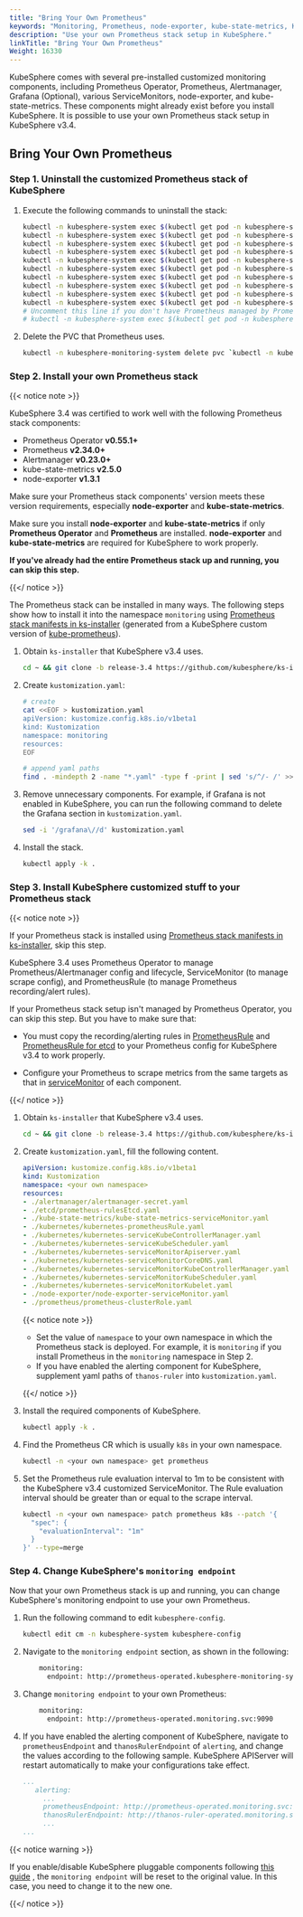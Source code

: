 ```yaml
---
title: "Bring Your Own Prometheus"
keywords: "Monitoring, Prometheus, node-exporter, kube-state-metrics, KubeSphere, Kubernetes"
description: "Use your own Prometheus stack setup in KubeSphere."
linkTitle: "Bring Your Own Prometheus"
Weight: 16330
---
```


KubeSphere comes with several pre-installed customized monitoring components, including Prometheus Operator, Prometheus, Alertmanager, Grafana (Optional), various ServiceMonitors, node-exporter, and kube-state-metrics. These components might already exist before you install KubeSphere. It is possible to use your own Prometheus stack setup in KubeSphere v3.4.

## Bring Your Own Prometheus

### Step 1. Uninstall the customized Prometheus stack of KubeSphere

1. Execute the following commands to uninstall the stack:

   ```bash
   kubectl -n kubesphere-system exec $(kubectl get pod -n kubesphere-system -l app=ks-installer -o jsonpath='{.items[0].metadata.name}') -- kubectl delete -f /kubesphere/kubesphere/prometheus/alertmanager/ 2>/dev/null
   kubectl -n kubesphere-system exec $(kubectl get pod -n kubesphere-system -l app=ks-installer -o jsonpath='{.items[0].metadata.name}') -- kubectl delete -f /kubesphere/kubesphere/prometheus/devops/ 2>/dev/null
   kubectl -n kubesphere-system exec $(kubectl get pod -n kubesphere-system -l app=ks-installer -o jsonpath='{.items[0].metadata.name}') -- kubectl delete -f /kubesphere/kubesphere/prometheus/etcd/ 2>/dev/null
   kubectl -n kubesphere-system exec $(kubectl get pod -n kubesphere-system -l app=ks-installer -o jsonpath='{.items[0].metadata.name}') -- kubectl delete -f /kubesphere/kubesphere/prometheus/grafana/ 2>/dev/null
   kubectl -n kubesphere-system exec $(kubectl get pod -n kubesphere-system -l app=ks-installer -o jsonpath='{.items[0].metadata.name}') -- kubectl delete -f /kubesphere/kubesphere/prometheus/kube-state-metrics/ 2>/dev/null
   kubectl -n kubesphere-system exec $(kubectl get pod -n kubesphere-system -l app=ks-installer -o jsonpath='{.items[0].metadata.name}') -- kubectl delete -f /kubesphere/kubesphere/prometheus/node-exporter/ 2>/dev/null
   kubectl -n kubesphere-system exec $(kubectl get pod -n kubesphere-system -l app=ks-installer -o jsonpath='{.items[0].metadata.name}') -- kubectl delete -f /kubesphere/kubesphere/prometheus/upgrade/ 2>/dev/null
   kubectl -n kubesphere-system exec $(kubectl get pod -n kubesphere-system -l app=ks-installer -o jsonpath='{.items[0].metadata.name}') -- kubectl delete -f /kubesphere/kubesphere/prometheus/prometheus-rules-v1.16\+.yaml 2>/dev/null
   kubectl -n kubesphere-system exec $(kubectl get pod -n kubesphere-system -l app=ks-installer -o jsonpath='{.items[0].metadata.name}') -- kubectl delete -f /kubesphere/kubesphere/prometheus/prometheus-rules.yaml 2>/dev/null
   kubectl -n kubesphere-system exec $(kubectl get pod -n kubesphere-system -l app=ks-installer -o jsonpath='{.items[0].metadata.name}') -- kubectl delete -f /kubesphere/kubesphere/prometheus/prometheus 2>/dev/null
   # Uncomment this line if you don't have Prometheus managed by Prometheus Operator in other namespaces.
   # kubectl -n kubesphere-system exec $(kubectl get pod -n kubesphere-system -l app=ks-installer -o jsonpath='{.items[0].metadata.name}') -- kubectl delete -f /kubesphere/kubesphere/prometheus/init/ 2>/dev/null
   ```

2. Delete the PVC that Prometheus uses.

   ```bash
   kubectl -n kubesphere-monitoring-system delete pvc `kubectl -n kubesphere-monitoring-system get pvc | grep -v VOLUME | awk '{print $1}' |  tr '\n' ' '`
   ```

### Step 2. Install your own Prometheus stack

{{< notice note >}}

KubeSphere 3.4 was certified to work well with the following Prometheus stack components:

- Prometheus Operator **v0.55.1+**
- Prometheus **v2.34.0+**
- Alertmanager **v0.23.0+**
- kube-state-metrics **v2.5.0**
- node-exporter **v1.3.1**

Make sure your Prometheus stack components' version meets these version requirements, especially **node-exporter** and **kube-state-metrics**.

Make sure you install **node-exporter** and **kube-state-metrics** if only **Prometheus Operator** and **Prometheus** are installed. **node-exporter** and **kube-state-metrics** are required for KubeSphere to work properly.

**If you've already had the entire Prometheus stack up and running, you can skip this step.**

{{</ notice >}}

The Prometheus stack can be installed in many ways. The following steps show how to install it into the namespace `monitoring` using [Prometheus stack manifests in ks-installer](https://github.com/kubesphere/ks-installer/tree/release-3.4/roles/ks-monitor/files/prometheus) (generated from a KubeSphere custom version of [kube-prometheus](https://github.com/prometheus-operator/kube-prometheus.git)).

1. Obtain `ks-installer` that KubeSphere v3.4 uses.

   ```bash
   cd ~ && git clone -b release-3.4 https://github.com/kubesphere/ks-installer.git && cd ks-installer/roles/ks-monitor/files/prometheus
   ```

2. Create `kustomization.yaml`:  
   ```bash
   # create 
   cat <<EOF > kustomization.yaml
   apiVersion: kustomize.config.k8s.io/v1beta1
   kind: Kustomization
   namespace: monitoring
   resources:
   EOF

   # append yaml paths
   find . -mindepth 2 -name "*.yaml" -type f -print | sed 's/^/- /' >> kustomization.yaml
   ```

3. Remove unnecessary components. For example, if Grafana is not enabled in KubeSphere, you can run the following command to delete the Grafana section in `kustomization.yaml`.

   ```bash
   sed -i '/grafana\//d' kustomization.yaml
   ```

4. Install the stack.

   ```bash
   kubectl apply -k .
   ```

### Step 3. Install KubeSphere customized stuff to your Prometheus stack

{{< notice note >}}

If your Prometheus stack is installed using [Prometheus stack manifests in ks-installer](https://github.com/kubesphere/ks-installer/tree/release-3.4/roles/ks-monitor/files/prometheus), skip this step.

KubeSphere 3.4 uses Prometheus Operator to manage Prometheus/Alertmanager config and lifecycle, ServiceMonitor (to manage scrape config), and PrometheusRule (to manage Prometheus recording/alert rules).

If your Prometheus stack setup isn't managed by Prometheus Operator, you can skip this step. But you have to make sure that:

- You must copy the recording/alerting rules in [PrometheusRule](https://github.com/kubesphere/ks-installer/tree/release-3.4/roles/ks-monitor/files/prometheus/kubernetes/kubernetes-prometheusRule.yaml) and [PrometheusRule for etcd](https://github.com/kubesphere/ks-installer/tree/release-3.4/roles/ks-monitor/files/prometheus/etcd/prometheus-rulesEtcd.yaml) to your Prometheus config for KubeSphere v3.4 to work properly.

- Configure your Prometheus to scrape metrics from the same targets as that in [serviceMonitor](https://github.com/kubesphere/ks-installer/tree/release-3.4/roles/ks-monitor/files/prometheus/) of each component.

{{</ notice >}}

1. Obtain `ks-installer` that KubeSphere v3.4 uses.

   ```bash
   cd ~ && git clone -b release-3.4 https://github.com/kubesphere/ks-installer.git && cd ks-installer/roles/ks-monitor/files/prometheus
   ```

2. Create `kustomization.yaml`, fill the following content.

   ```yaml
   apiVersion: kustomize.config.k8s.io/v1beta1
   kind: Kustomization
   namespace: <your own namespace>
   resources:
   - ./alertmanager/alertmanager-secret.yaml
   - ./etcd/prometheus-rulesEtcd.yaml
   - ./kube-state-metrics/kube-state-metrics-serviceMonitor.yaml
   - ./kubernetes/kubernetes-prometheusRule.yaml
   - ./kubernetes/kubernetes-serviceKubeControllerManager.yaml
   - ./kubernetes/kubernetes-serviceKubeScheduler.yaml
   - ./kubernetes/kubernetes-serviceMonitorApiserver.yaml
   - ./kubernetes/kubernetes-serviceMonitorCoreDNS.yaml
   - ./kubernetes/kubernetes-serviceMonitorKubeControllerManager.yaml
   - ./kubernetes/kubernetes-serviceMonitorKubeScheduler.yaml
   - ./kubernetes/kubernetes-serviceMonitorKubelet.yaml
   - ./node-exporter/node-exporter-serviceMonitor.yaml
   - ./prometheus/prometheus-clusterRole.yaml
   ```

   {{< notice note >}}

   - Set the value of `namespace` to your own namespace in which the Prometheus stack is deployed. For example, it is `monitoring` if you install Prometheus in the `monitoring` namespace in Step 2.
   - If you have enabled the alerting component for KubeSphere, supplement yaml paths of `thanos-ruler` into `kustomization.yaml`.

   {{</ notice >}}

3. Install the required components of KubeSphere.

   ```bash
   kubectl apply -k .
   ```

4. Find the Prometheus CR which is usually `k8s` in your own namespace.

   ```bash
   kubectl -n <your own namespace> get prometheus
   ```

5. Set the Prometheus rule evaluation interval to 1m to be consistent with the KubeSphere v3.4 customized ServiceMonitor. The Rule evaluation interval should be greater than or equal to the scrape interval.

   ```bash
   kubectl -n <your own namespace> patch prometheus k8s --patch '{
     "spec": {
       "evaluationInterval": "1m"
     }
   }' --type=merge
   ```

### Step 4. Change KubeSphere's `monitoring endpoint`

Now that your own Prometheus stack is up and running, you can change KubeSphere's monitoring endpoint to use your own Prometheus.

1. Run the following command to edit `kubesphere-config`.

   ```bash
   kubectl edit cm -n kubesphere-system kubesphere-config
   ```

2. Navigate to the `monitoring endpoint` section, as shown in the following:

   ```bash
       monitoring:
         endpoint: http://prometheus-operated.kubesphere-monitoring-system.svc:9090
   ```

3. Change `monitoring endpoint` to your own Prometheus:

   ```bash
       monitoring:
         endpoint: http://prometheus-operated.monitoring.svc:9090
   ```

4. If you have enabled the alerting component of KubeSphere, navigate to `prometheusEndpoint` and `thanosRulerEndpoint` of `alerting`, and change the values according to the following sample. KubeSphere APIServer will restart automatically to make your configurations take effect.

   ```yaml
   ...
      alerting:
        ...
        prometheusEndpoint: http://prometheus-operated.monitoring.svc:9090
        thanosRulerEndpoint: http://thanos-ruler-operated.monitoring.svc:10902
        ...
   ...
   ```

{{< notice warning >}}

If you enable/disable KubeSphere pluggable components following [this guide](../../../pluggable-components/overview/) , the `monitoring endpoint` will be reset to the original value. In this case, you need to change it to the new one.

{{</ notice >}}